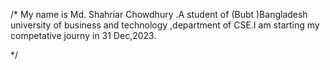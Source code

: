 /* My name is Md. Shahriar Chowdhury .A student of (Bubt )Bangladesh university of business and technology ,department of CSE.I am   starting my competative journy in 31 Dec,2023.

*/
